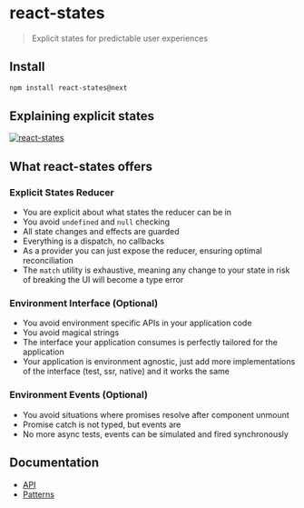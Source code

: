 # react-states

> Explicit states for predictable user experiences

## Install

```sh
npm install react-states@next
```

## Explaining explicit states

[![react-states](https://img.youtube.com/vi/ul_3ABrpj64/0.jpg)](https://www.youtube.com/watch?v=ul_3ABrpj64)

## What react-states offers

### Explicit States Reducer

- You are explicit about what states the reducer can be in
- You avoid `undefined` and `null` checking
- All state changes and effects are guarded
- Everything is a dispatch, no callbacks
- As a provider you can just expose the reducer, ensuring optimal reconciliation
- The `match` utility is exhaustive, meaning any change to your state in risk of breaking the UI will become a type error

### Environment Interface (Optional)

- You avoid environment specific APIs in your application code
- You avoid magical strings
- The interface your application consumes is perfectly tailored for the application
- Your application is environment agnostic, just add more implementations of the interface (test, ssr, native) and it works the same

### Environment Events (Optional)

- You avoid situations where promises resolve after component unmount
- Promise catch is not typed, but events are
- No more async tests, events can be simulated and fired synchronously

## Documentation

- [API](./docs/api.md)
- [Patterns](./docs/patterns.md)
